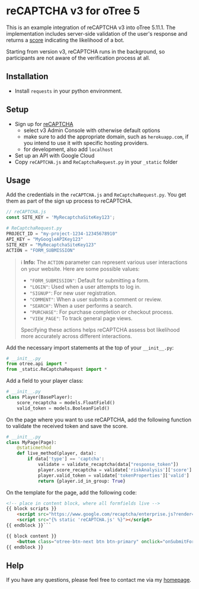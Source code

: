 # reCAPTCHA v3 for oTree 5

This is an example integration of reCAPTCHA v3 into oTree 5.11.1.
The implementation includes server-side validation of the user's response and returns a [score](https://developers.google.com/recaptcha/docs/v3?hl=de#interpreting_the_score)
 indicating the likelihood of a bot.

Starting from version v3, reCAPTCHA runs in the background, so participants are not aware of the verification process at all.

## Installation
- Install ```requests``` in your python environment.

## Setup
- Sign up for [reCAPTCHA](https://www.google.com/recaptcha/)
    - select v3 Admin Console with otherwise default options 
    - make sure to add the appropriate domain, such as ```herokuapp.com```, if you intend to use it with specific hosting providers.
    - for development, also add ```localhost```
- Set up an API with Google Cloud
- Copy ```reCAPTCHA.js``` and ```ReCaptchaRequest.py``` in your ```_static``` folder

## Usage
Add the credentials in the ```reCAPTCHA.js``` and ```ReCaptchaRequest.py```. You get them as part of the sign up process to reCAPTCHA.
```javascript
// reCAPTCHA.js
const SITE_KEY = 'MyRecaptchaSiteKey123';
```

```python
# ReCaptchaRequest.py
PROJECT_ID = "my-project-1234-12345678910"
API_KEY = "MyGoogleAPIKey123"
SITE_KEY = "MyRecaptchaSiteKey123"
ACTION = "FORM_SUBMISSION"
```
> ℹ️ **Info:** The `ACTION` parameter can represent various user interactions on your website. Here are some possible values:
> 
> - `"FORM_SUBMISSION"`: Default for submitting a form.
> - `"LOGIN"`: Used when a user attempts to log in.
> - `"SIGNUP"`: For new user registration.
> - `"COMMENT"`: When a user submits a comment or review.
> - `"SEARCH"`: When a user performs a search.
> - `"PURCHASE"`: For purchase completion or checkout process.
> - `"VIEW_PAGE"`: To track general page views.
>
> Specifying these actions helps reCAPTCHA assess bot likelihood more accurately across different interactions.



Add the necessary import statements at the top of your ``__init__.py``:
```python
# __init__.py
from otree.api import *
from _static.ReCaptchaRequest import *
```

Add a field to your player class:
```python
# __init__.py
class Player(BasePlayer):
    score_recaptcha = models.FloatField()
    valid_token = models.BooleanField()
```

On the page where you want to use reCAPTCHA, add the following function to validate the received token and save the score.
```python
# __init__.py
class MyPage(Page):
    @staticmethod
    def live_method(player, data):
        if data['type'] == 'captcha':
            validate = validate_recaptcha(data["response_token"])
            player.score_recaptcha = validate['riskAnalysis']['score']
            player.valid_token = validate['tokenProperties']['valid']
            return {player.id_in_group: True}
```

On the template for the page, add the following code:
```html
<!-- place in content block, where all formfields live -->
{{ block scripts }}
    <script src="https://www.google.com/recaptcha/enterprise.js?render=6Ld3CXYqAAAAAL5_L_TNmFjLP1TVzw9XDpBxFJJr"></script>
    <script src="{% static 'reCAPTCHA.js' %}"></script>
{{ endblock }}```

{{ block content }}
	<button class="otree-btn-next btn btn-primary" onclick="onSubmitForm(event)">Next</button>
{{ endblock }}

```



## Help
If you have any questions, please feel free to contact me via my [homepage](https://www.studies-services.de/en).
